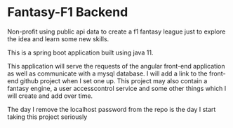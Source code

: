 # Fantasy-F1 Backend
Non-profit using public api data to create a f1 fantasy league just to
explore the idea and learn some new skills.

This is a spring boot application built using java 11.

This application will serve the requests of the angular front-end application as well as 
communicate with a mysql database. I will add a link to the front-end 
github project when I set one up. This project may also contain a fantasy
engine, a user accesscontrol service and some other things which I will
create and add over time.

The day I remove the localhost password from the repo is the day I
start taking this project seriously

